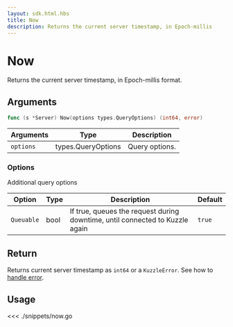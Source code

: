 ```yaml
---
layout: sdk.html.hbs
title: Now
description: Returns the current server timestamp, in Epoch-millis
---
```


# Now

<SinceBadge version="1.0.0" />

Returns the current server timestamp, in Epoch-millis format.

## Arguments

```go
func (s *Server) Now(options types.QueryOptions) (int64, error)
```

| Arguments | Type               | Description    |
| --------- | ------------------ | -------------- |
| `options` | types.QueryOptions | Query options. |

### **Options**

Additional query options

| Option     | Type | Description                                                                  | Default |
| ---------- | ---- | ---------------------------------------------------------------------------- | ------- |
| `Queuable` | bool | If true, queues the request during downtime, until connected to Kuzzle again | `true`  |

## Return

Returns current server timestamp as `int64` or a `KuzzleError`. See how to [handle error](/sdk/go/1/error-handling).

## Usage

<<< ./snippets/now.go
